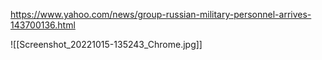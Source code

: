 https://www.yahoo.com/news/group-russian-military-personnel-arrives-143700136.html

![[Screenshot_20221015-135243_Chrome.jpg]]


